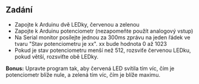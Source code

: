 ## Zadání
- Zapojte k Arduinu dvě LEDky, červenou a zelenou
- Zapojte k Arduinu potenciometr (nezapomeňte použít analogový vstup)
- Na Serial monitor posílejte jednou za 300ms zprávu na jeden řádek ve tvaru "Stav potenciometru je xx".  xx bude hodnota 0 až 1023
- Pokud je stav potenciometru menší než 512, rozsviťe červenou LEDku, pokud větší, rozsviťte obě LEDky.

**Bonus:** Upravte program tak, aby červená LED svítila tím víc, čím je potenciometr blíže nule, a zelená tím víc, čím je blíže maximu.
